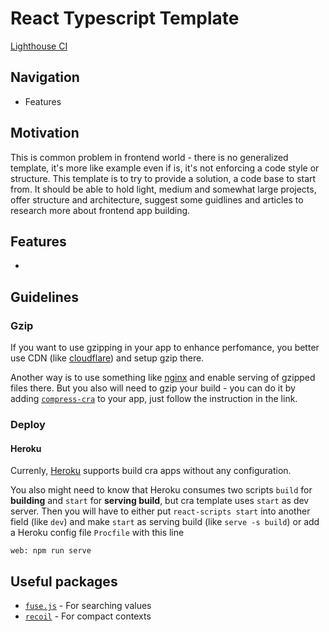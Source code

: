 # React Typescript Template
[Lighthouse CI]()

## Navigation

- Features

## Motivation

This is common problem in frontend world - there is no generalized template, it's more like example even if is, it's not enforcing a code style or structure. This template is to try to provide a solution, a code base to start from. It should be able to hold light, medium and somewhat large projects, offer structure and architecture, suggest some guidlines and articles to research more about frontend app building.

## Features

- 

## Guidelines

### Gzip

If you want to use gzipping in your app to enhance perfomance, you better use CDN (like [cloudflare](https://www.cloudflare.com/)) and setup gzip there.

Another way is to use something like [nginx](https://www.nginx.com/) and enable serving of gzipped files there. But you also will need to gzip your build - you can do it by adding [`compress-cra`](https://www.npmjs.com/package/compress-create-react-app) to your app, just follow the instruction in the link.

### Deploy

#### Heroku

Currenly, [Heroku](https://heroku.com/) supports build cra apps without any configuration.

You also might need to know that Heroku consumes two scripts `build` for **building** and `start` for **serving build**, but cra template uses `start` as dev server. Then you will have to either put `react-scripts start` into another field (like `dev`) and make `start` as serving build (like `serve -s build`) or add a Heroku config file `Procfile` with this line
```
web: npm run serve
```

## Useful packages

- [`fuse.js`](https://www.npmjs.com/package/fuse.js) - For searching values
- [`recoil`](https://www.npmjs.com/package/recoil) - For compact contexts

